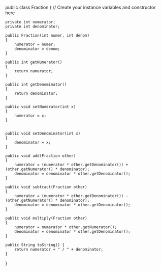 public class Fraction
{
    // Create your instance variables and constructor here
    
    private int numerator;
    private int denominator;
    
    public Fraction(int numer, int denom)
    {
        numerator = numer;
        denominator = denom;
    }
    
    public int getNumerator() 
    {
        return numerator;
    }
    
    public int getDenominator() 
    {
        return denominator;
    }
    
    public void setNumerator(int x) 
    {
        numerator = x;
    }
    
    
    public void setDenominator(int x) 
    {
        denominator = x;
    }
    
    public void add(Fraction other) 
    {
        numerator = (numerator * other.getDenominator()) + (other.getNumerator() * denominator);
        denominator = denominator * other.getDenominator();
    }
    
    public void subtract(Fraction other) 
    {
        numerator = (numerator * other.getDenominator()) - (other.getNumerator() * denominator);
        denominator = denominator * other.getDenominator();
    }
    
    public void multiply(Fraction other) 
    {
        numerator = numerator * other.getNumerator();
        denominator = denominator * other.getDenominator();
    }
    
    public String toString() {
        return numerator + " / " + denominator;
    }
    
    
}
